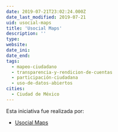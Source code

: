 ```yaml
---
date: 2019-07-21T23:02:24.000Z
date_last_modified: 2019-07-21
uid: usocial-maps
title: 'Usocial Maps'
description: ''
type: 
website: 
date_ini: 
date_end: 
tags:
  - mapeo-ciudadano
  - transparencia-y-rendicion-de-cuentas
  - participación-ciudadana
  - uso-de-datos-abiertos
cities: 
  - Ciudad de México
---
```


Esta iniciativa fue realizada por:

- [Usocial Maps](/organizaciones/usocial-maps)
